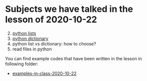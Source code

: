 # Subjects we have talked in the lesson of 2020-10-22

2. [python lists](../course-content/python-list.md)
3. [python dictionary](../course-content/python-dictionary.md)
4. python list vs dictionary: how to choose?
5. read files in python




You can find example codes that have been written in the lesson in following folder:
 - [examples-in-class-2020-10-22](examples-in-class-2020-10-22)


